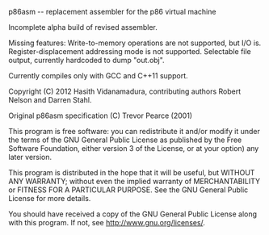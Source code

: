 p86asm -- replacement assembler for the p86 virtual machine


Incomplete alpha build of revised assembler.

Missing features:
Write-to-memory operations are not supported, but I/O is.
Register-displacement addressing mode is not supported.
Selectable file output, currently hardcoded to dump "out.obj".


Currently compiles only with GCC and C++11 support. 


Copyright (C) 2012 Hasith Vidanamadura, contributing authors Robert Nelson and Darren Stahl.

Original p86asm specification (C) Trevor Pearce (2001)


This program is free software: you can redistribute it and/or modify
it under the terms of the GNU General Public License as published by
the Free Software Foundation, either version 3 of the License, or
at your option) any later version.

This program is distributed in the hope that it will be useful,
but WITHOUT ANY WARRANTY; without even the implied warranty of
MERCHANTABILITY or FITNESS FOR A PARTICULAR PURPOSE.  See the
GNU General Public License for more details.

You should have received a copy of the GNU General Public License
along with this program.  If not, see <http://www.gnu.org/licenses/>.


